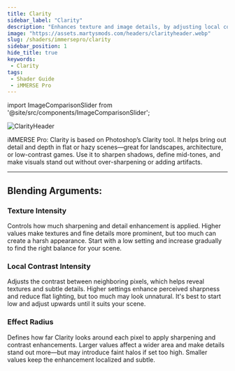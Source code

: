 ```yaml
---
title: Clarity
sidebar_label: "Clarity"
description: "Enhances texture and image details, by adjusting local contrast. simular to Photoshop's Clarity."
image: "https://assets.martysmods.com/headers/clarityheader.webp"
slug: /shaders/immersepro/clarity
sidebar_position: 1
hide_title: true
keywords: 
 - Clarity
tags:
 - Shader Guide
 - iMMERSE Pro
---
```


<!------------------------IMPORTS ---------------------------->

import ImageComparisonSlider from '@site/src/components/ImageComparisonSlider';

<!------------------------------------------------------------>

![ClarityHeader](https://assets.martysmods.com/headers/clarityheader.webp)

iMMERSE Pro: Clarity is based on Photoshop’s Clarity tool. It helps bring out detail and depth in flat or hazy scenes—great for landscapes, architecture, or low-contrast games. Use it to sharpen shadows, define mid-tones, and make visuals stand out without over-sharpening or adding artifacts.

---

## Blending Arguments:

### Texture Intensity  
Controls how much sharpening and detail enhancement is applied. Higher values make textures and fine details more prominent, but too much can create a harsh appearance. Start with a low setting and increase gradually to find the right balance for your scene.

<ImageComparisonSlider  
  beforeImage="https://assets.martysmods.com/shaders/clarity/ClarityOriginal-1.webp"  
  afterImage="https://assets.martysmods.com/shaders/clarity/ClarityTextureIntensity1.000-1.webp"  
  beforeLabel="0.000 Texture Sharpen"  
  afterLabel="1.000 Texture Sharpen"  
/>

### Local Contrast Intensity  
Adjusts the contrast between neighboring pixels, which helps reveal textures and subtle details. Higher settings enhance perceived sharpness and reduce flat lighting, but too much may look unnatural. It's best to start low and adjust upwards until it suits your scene.

<ImageComparisonSlider  
  beforeImage="https://assets.martysmods.com/shaders/clarity/ClarityOriginal-1.webp"  
  afterImage="https://assets.martysmods.com/shaders/clarity/ClarityLocalContrast1.000-1.webp"  
  beforeLabel="0.000 Local Contrast"  
  afterLabel="1.000 Local Contrast"  
/>

### Effect Radius  
Defines how far Clarity looks around each pixel to apply sharpening and contrast enhancements. Larger values affect a wider area and make details stand out more—but may introduce faint halos if set too high. Smaller values keep the enhancement localized and subtle.